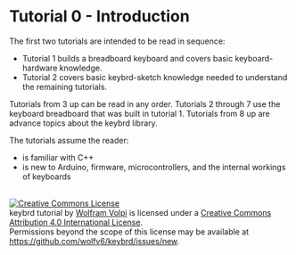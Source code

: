 Tutorial 0 - Introduction
=========================
The first two tutorials are intended to be read in sequence:
* Tutorial 1 builds a breadboard keyboard and covers basic keyboard-hardware knowledge.
* Tutorial 2 covers basic keybrd-sketch knowledge needed to understand the remaining tutorials.

Tutorials from 3 up can be read in any order.
Tutorials 2 through 7 use the keyboard breadboard that was built in tutorial 1.
Tutorials from 8 up are advance topics about the keybrd library.

The tutorials assume the reader:
* is familiar with C++
* is new to Arduino, firmware, microcontrollers, and the internal workings of keyboards

<br>
<a rel="license" href="https://creativecommons.org/licenses/by/4.0/"><img alt="Creative Commons License" style="border-width:0" src="https://licensebuttons.net/l/by/4.0/88x31.png" /></a><br /><span xmlns:dct="http://purl.org/dc/terms/" property="dct:title">keybrd tutorial</span> by <a xmlns:cc="https://creativecommons.org/ns" href="https://github.com/wolfv6/keybrd" property="cc:attributionName" rel="cc:attributionURL">Wolfram Volpi</a> is licensed under a <a rel="license" href="https://creativecommons.org/licenses/by/4.0/">Creative Commons Attribution 4.0 International License</a>.<br />Permissions beyond the scope of this license may be available at <a xmlns:cc="https://creativecommons.org/ns" href="https://github.com/wolfv6/keybrd/issues/new" rel="cc:morePermissions">https://github.com/wolfv6/keybrd/issues/new</a>.
